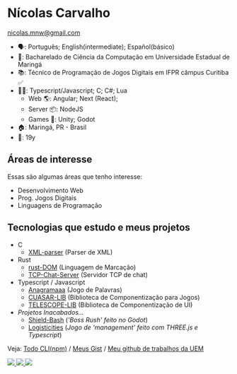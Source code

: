 # Nícolas Carvalho
nicolas.mnw@gmail.com

- 🗣: Português; English(intermediate); Español(básico)
- 🏫: Bacharelado de Ciência da Computação em Universidade Estadual de Maringá 
- 📚: Técnico de Programação de Jogos Digitais em IFPR câmpus Curitiba ✅
- 👩‍💻: Typescript/Javascript; C; C#; Lua
  - Web 🌎: Angular; Next (React);
  - Server 📦: NodeJS
  - Games 👾: Unity; Godot
- 🏠: Maringá, PR - Brasil
- 👤: 19y

## Áreas de interesse

Essas são algumas áreas que tenho interesse:
- Desenvolvimento Web
- Prog. Jogos Digitais 
- Linguagens de Programação

## Tecnologias que estudo e meus projetos

- C
  - <a href="https://github.com/Cicolas/XML-parser">XML-parser</a> (Parser de XML)
- Rust
  - <a href="https://github.com/Cicolas/rust-DOM">rust-DOM</a> (Linguagem de Marcação)
  - <a href="https://github.com/Cicolas/TCP-Chat-Server">TCP-Chat-Server</a> (Servidor TCP de chat)
- Typescript / Javascript
  - <a href="https://github.com/Cicolas/Anagramaaa">Anagramaaa</a> (Jogo de Palavras)
  - <a href="https://github.com/Cicolas/CUASAR-LIB">CUASAR-LIB</a> (Biblioteca de Componentização para Jogos)
  - <a href="https://github.com/Cicolas/TELESCOPE-LIB">TELESCOPE-LIB</a> (Biblioteca de Componentização de UI)
- _Projetos Inacabados..._
  - <a href="https://github.com/Cicolas/Shield-Bash-Godot">Shield-Bash</a> (_'Boss Rush' feito no Godot_)
  - <a href="https://github.com/Cicolas/Logisticities">Logisticities</a> (_Jogo de 'management' feito com THREE.js e Typescript_)

Veja: 
  <a href="https://npmjs.com/package/@cicolas/todo-cli" target="_blank">Todo CLI(npm)</a> /
  <a href="https://gist.github.com/cicolas" target="_blank">Meus Gist</a> /
  <a href="https://github.com/CicolasCarvalho" target="_blank">Meu github de trabalhos da UEM</a>

<div>
  <a href="https://nickelodeon0077.itch.io/" target="_blank">
    <image src="https://img.shields.io/badge/Itch.io-FA5C5C?style=for-the-badge&logo=itch.io&logoColor=white" target="_blank"/>
  </a>
  <a href="https://instagram.com/Cicolas_" target="_blank">
    <image src="https://img.shields.io/badge/Instagram-E4405F?style=for-the-badge&logo=instagram&logoColor=white" target="_blank"/>
  </a>
  <a href="https://www.linkedin.com/in/n%C3%ADcolas-carvalho-2bb701252/" target="_blank">
    <image src="https://img.shields.io/badge/LinkedIn-0077B5?style=for-the-badge&logo=linkedin&logoColor=white" target="_blank"/>
  </a>
</div>
